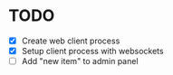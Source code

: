 # TODO

- [x] Create web client process
- [x] Setup client process with websockets
- [ ] Add "new item" to admin panel
